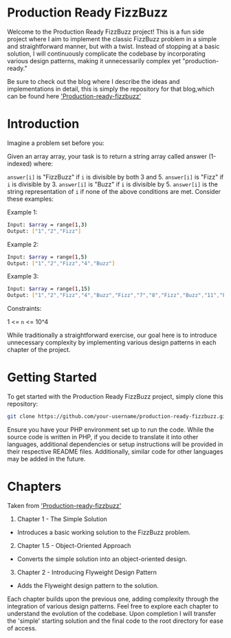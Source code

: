 # Production Ready FizzBuzz

Welcome to the Production Ready FizzBuzz project! This is a fun side project where I aim to implement the classic FizzBuzz problem in a simple and straightforward manner, but with a twist. Instead of stopping at a basic solution, I will continuously complicate the codebase by incorporating various design patterns, making it unnecessarily complex yet "production-ready."

Be sure to check out the blog where I describe the ideas and implementations in detail, this is simply the repository for that blog,which can be found here ['Production-ready-fizzbuzz'](https://gitnjole.github.io/blog/category/fizzbuzz/)

# Introduction

Imagine a problem set before you:

Given an array array, your task is to return a string array called answer (1-indexed) where:

`answer[i]` is "FizzBuzz" if `i` is divisible by both 3 and 5.
`answer[i]` is "Fizz" if `i` is divisible by 3.
`answer[i]` is "Buzz" if `i` is divisible by 5.
`answer[i]` is the string representation of `i` if none of the above conditions are met.
Consider these examples:

Example 1:
```bash
Input: $array = range(1,3)
Output: ["1","2","Fizz"]
```
Example 2:
```bash
Input: $array = range(1,5)
Output: ["1","2","Fizz","4","Buzz"]
```
Example 3:
```bash
Input: $array = range(1,15)
Output: ["1","2","Fizz","4","Buzz","Fizz","7","8","Fizz","Buzz","11","Fizz","13","14","FizzBuzz"]
```
Constraints:

1 <= `n` <= 10^4


While traditionally a straightforward exercise, our goal here is to introduce unnecessary complexity by implementing various design patterns in each chapter of the project.

# Getting Started
To get started with the Production Ready FizzBuzz project, simply clone this repository:

```bash
git clone https://github.com/your-username/production-ready-fizzbuzz.git
```

Ensure you have your PHP environment set up to run the code. While the source code is written in PHP, if you decide to translate it into other languages, additional dependencies or setup instructions will be provided in their respective README files. Additionally, similar code for other languages may be added in the future.

# Chapters

Taken from ['Production-ready-fizzbuzz'](https://gitnjole.github.io/blog/category/fizzbuzz/)

1. Chapter 1 - The Simple Solution
- Introduces a basic working solution to the FizzBuzz problem.

2. Chapter 1.5 - Object-Oriented Approach
- Converts the simple solution into an object-oriented design.

3. Chapter 2 - Introducing Flyweight Design Pattern
- Adds the Flyweight design pattern to the solution.

Each chapter builds upon the previous one, adding complexity through the integration of various design patterns. Feel free to explore each chapter to understand the evolution of the codebase. Upon completion I will transfer the 'simple' starting solution and the final code to the root directory for ease of access.
